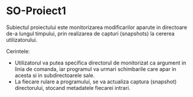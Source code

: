 # SO-Proiect1
Subiectul proiectului este monitorizarea modificarilor aparute in directoare de-a lungul timpului, prin realizarea de capturi (snapshots) la cererea utilizatorului.

Cerintele:
* Utilizatorul va putea specifica directorul de monitorizat ca argument in linia de comanda, iar programul va urmari schimbarile care apar in acesta si in subdirectoarele sale.
* La fiecare rulare a programului, se va actualiza captura (snapshot) directorului, stocand metadatele fiecarei intrari.
